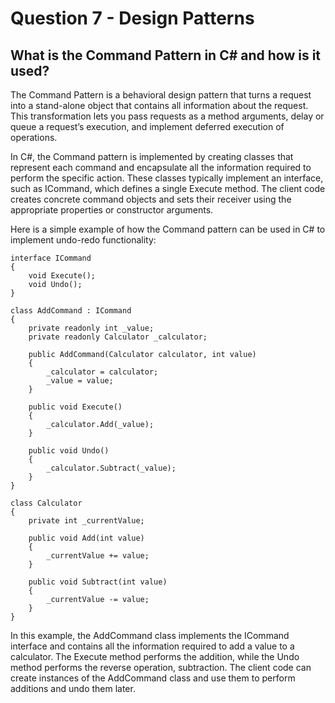 # Question 7 - Design Patterns

## What is the Command Pattern in C# and how is it used?

The Command Pattern is a behavioral design pattern that turns a request into a stand-alone object that contains all information about the request. This transformation lets you pass requests as a method arguments, delay or queue a request’s execution, and implement deferred execution of operations.

In C#, the Command pattern is implemented by creating classes that represent each command and encapsulate all the information required to perform the specific action. These classes typically implement an interface, such as ICommand, which defines a single Execute method. The client code creates concrete command objects and sets their receiver using the appropriate properties or constructor arguments.

Here is a simple example of how the Command pattern can be used in C# to implement undo-redo functionality:

```
interface ICommand
{
    void Execute();
    void Undo();
}

class AddCommand : ICommand
{
    private readonly int _value;
    private readonly Calculator _calculator;

    public AddCommand(Calculator calculator, int value)
    {
        _calculator = calculator;
        _value = value;
    }

    public void Execute()
    {
        _calculator.Add(_value);
    }

    public void Undo()
    {
        _calculator.Subtract(_value);
    }
}

class Calculator
{
    private int _currentValue;

    public void Add(int value)
    {
        _currentValue += value;
    }

    public void Subtract(int value)
    {
        _currentValue -= value;
    }
}

```
In this example, the AddCommand class implements the ICommand interface and contains all the information required to add a value to a calculator. The Execute method performs the addition, while the Undo method performs the reverse operation, subtraction. The client code can create instances of the AddCommand class and use them to perform additions and undo them later.